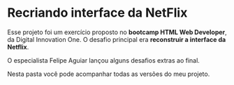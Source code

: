 # Recriando interface da NetFlix

Esse projeto foi um exercício proposto no **bootcamp HTML Web Developer**, da Digital Innovation One. O desafio principal era **reconstruir a interface da Netflix**. 

O especialista Felipe Aguiar lançou alguns desafios extras ao final. 

Nesta pasta você pode acompanhar todas as versões do meu projeto.
